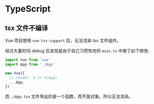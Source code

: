 # TypeScript

## tsx 文件不编译

Vue 项目使用 `vue-tsx-support` 后，无法渲染 tsx 文件组件。

经过大量时间 debug 后发现是由于自己习惯性地将 `main.ts` 中做了如下修改:

```ts
import Vue from 'vue'
import App from './App'

new Vue({
  // render: h => h(App)
  ...App,
})
```

而 `./App.tsx` 文件导出的是一个函数，而不是对象。所以无法渲染。
